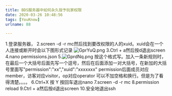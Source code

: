 ```yaml
---
title: BDS服务器中如何永久授予玩家权限
date: 2020-03-26 10:48:56
tags: [YouKnow]
urlname: 88

---
```

<!--markdown-->
1.登录服务器，
2.screen -d -r mc然后找到要改权限的人的xuid。xuid会在一个人连接或断开时会以下图形式记录
![GprYuQ.png](https://s1.ax1x.com/2020/03/26/GprYuQ.png)
3.Ctrl + a然后按d退出screen
4.nano permissions.json
5.![GprdNq.png](https://s1.ax1x.com/2020/03/26/GprdNq.png)
按这个格式写。加入一条新规则时，在最后一个大括号后面先写一个逗号，然后在后面添加一对大括号，在新加的大括号里面写"permission":"xx","xuid":"xxxxxxx"
permission后面成员对应member，访客对应visitor，op对应operator
可以不加空格和换行。但是为了看得清楚。。。。
6.Ctrl+X 按 Y 按回车退出nano
7.screen -d -r mc
8.permission reload
9.Ctrl + a然后按d退出screen
10.安全地退出ssh